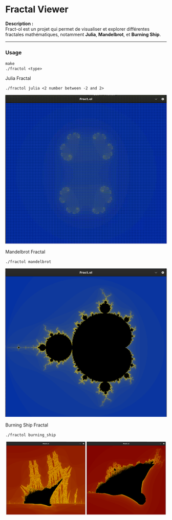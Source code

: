 # Fractal Viewer

**Description :**  
Fract-ol est un projet qui permet de visualiser et explorer différentes fractales mathématiques, notamment **Julia**, **Mandelbrot**, et **Burning Ship**.

---

### **Usage**
```
make
./fractol <type>
```

Julia Fractal
```
./fractol julia <2 number between -2 and 2>
```
![julia](img/Julia.gif)

Mandelbrot Fractal
```
./fractol mandelbrot
```
![mandelbrot](img/mandelbrot.png)

Burning Ship Fractal
```
./fractol burning_ship
```
<p align="center">
  <img src="img/burning_ship zoom.png" alt="Burning Ship zoom" width="49%">
  <img src="img/burning_ship.png" alt="Burning Ship" width="49%">
</p>
